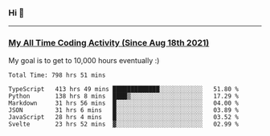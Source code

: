 ### Hi 🙂

---

### <a href="https://wakatime.com/@Eroxl">My All Time Coding Activity (Since Aug 18th 2021)</a>
My goal is to get to 10,000 hours eventually :)
<!--START_SECTION:waka-->

```text
Total Time: 798 hrs 51 mins

TypeScript   413 hrs 49 mins █████████████░░░░░░░░░░░░   51.80 %
Python       138 hrs 8 mins  ████▒░░░░░░░░░░░░░░░░░░░░   17.29 %
Markdown     31 hrs 56 mins  █░░░░░░░░░░░░░░░░░░░░░░░░   04.00 %
JSON         31 hrs 6 mins   █░░░░░░░░░░░░░░░░░░░░░░░░   03.89 %
JavaScript   28 hrs 4 mins   █░░░░░░░░░░░░░░░░░░░░░░░░   03.52 %
Svelte       23 hrs 52 mins  ▓░░░░░░░░░░░░░░░░░░░░░░░░   02.99 %
```

<!--END_SECTION:waka-->
